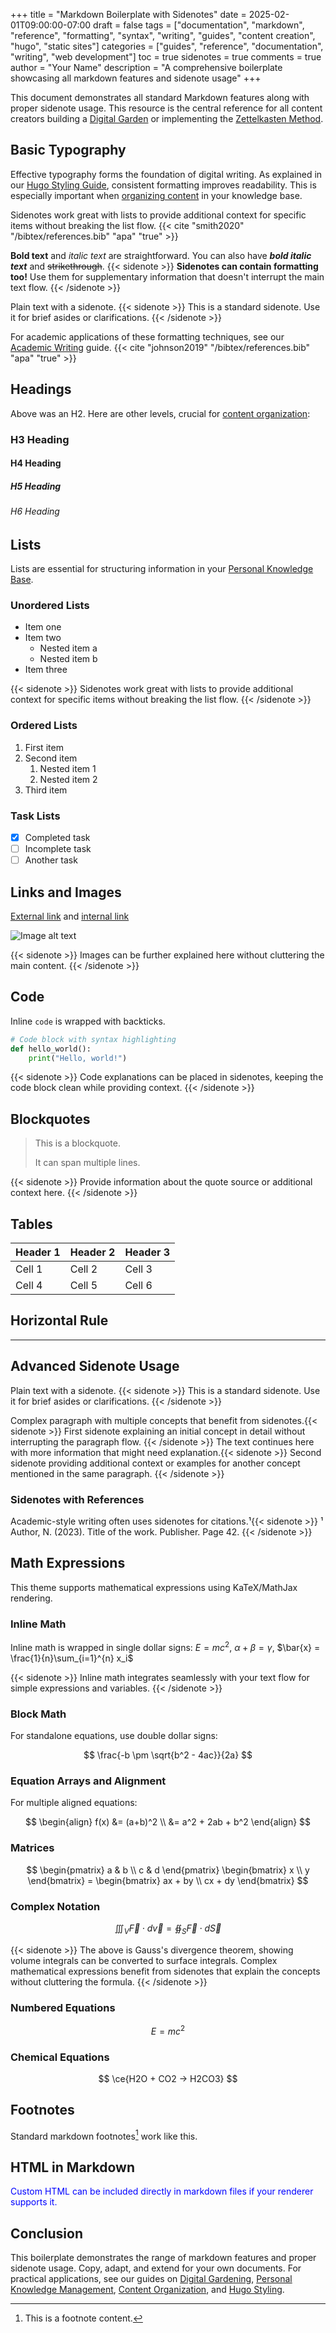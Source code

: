+++
title = "Markdown Boilerplate with Sidenotes"
date = 2025-02-01T09:00:00-07:00
draft = false
tags = ["documentation", "markdown", "reference", "formatting", "syntax", "writing", "guides", "content creation", "hugo", "static sites"]
categories = ["guides", "reference", "documentation", "writing", "web development"]
toc = true
sidenotes = true
comments = true
author = "Your Name"
description = "A comprehensive boilerplate showcasing all markdown features and sidenote usage"
+++







This document demonstrates all standard Markdown features along with proper sidenote usage. This resource is the central reference for all content creators building a [Digital Garden](/posts/digital-garden/) or implementing the [Zettelkasten Method](/posts/zettelkasten-method/).

## Basic Typography

Effective typography forms the foundation of digital writing. As explained in our [Hugo Styling Guide](/posts/hugo-styling-guide/), consistent formatting improves readability. This is especially important when [organizing content](/posts/content-organization/) in your knowledge base.

Sidenotes work great with lists to provide additional context for specific items without breaking the list flow. {{< cite "smith2020" "/bibtex/references.bib" "apa" "true" >}}

**Bold text** and *italic text* are straightforward. You can also have ***bold italic text*** and ~~strikethrough~~. {{< sidenote >}} 
**Sidenotes can contain formatting too!** Use them for supplementary information that doesn't interrupt the main text flow. 
{{< /sidenote >}}

Plain text with a sidenote. {{< sidenote >}}
This is a standard sidenote. Use it for brief asides or clarifications.
{{< /sidenote >}}


For academic applications of these formatting techniques, see our [Academic Writing](/posts/academic-writing/) guide. {{< cite "johnson2019" "/bibtex/references.bib" "apa" "true" >}}

## Headings

Above was an H2. Here are other levels, crucial for [content organization](/posts/content-organization/):

### H3 Heading

#### H4 Heading

##### H5 Heading

###### H6 Heading

## Lists

Lists are essential for structuring information in your [Personal Knowledge Base](/posts/personal-knowledge-base/).

### Unordered Lists

- Item one
- Item two
  - Nested item a
  - Nested item b
- Item three

{{< sidenote >}}
Sidenotes work great with lists to provide additional context for specific items without breaking the list flow.
{{< /sidenote >}}

### Ordered Lists

1. First item
2. Second item
   1. Nested item 1
   2. Nested item 2
3. Third item

### Task Lists

- [x] Completed task
- [ ] Incomplete task
- [ ] Another task

## Links and Images

[External link](https://example.com) and [internal link](../another-post/)

![Image alt text](https://via.placeholder.com/150 "Image Title")

{{< sidenote >}}
Images can be further explained here without cluttering the main content.
{{< /sidenote >}}

## Code

Inline `code` is wrapped with backticks.

```python
# Code block with syntax highlighting
def hello_world():
    print("Hello, world!")
```

{{< sidenote >}}
Code explanations can be placed in sidenotes, keeping the code block clean while providing context.
{{< /sidenote >}}

## Blockquotes

> This is a blockquote.
> 
> It can span multiple lines.

{{< sidenote >}}
Provide information about the quote source or additional context here.
{{< /sidenote >}}

## Tables

| Header 1 | Header 2 | Header 3 |
|----------|----------|----------|
| Cell 1   | Cell 2   | Cell 3   |
| Cell 4   | Cell 5   | Cell 6   |

## Horizontal Rule

---

## Advanced Sidenote Usage

Plain text with a sidenote. {{< sidenote >}}
This is a standard sidenote. Use it for brief asides or clarifications.
{{< /sidenote >}}

Complex paragraph with multiple concepts that benefit from sidenotes.{{< sidenote >}}
First sidenote explaining an initial concept in detail without interrupting the paragraph flow.
{{< /sidenote >}} The text continues here with more information that might need explanation.{{< sidenote >}}
Second sidenote providing additional context or examples for another concept mentioned in the same paragraph.
{{< /sidenote >}}

### Sidenotes with References

Academic-style writing often uses sidenotes for citations.¹{{< sidenote >}}
¹ Author, N. (2023). Title of the work. Publisher. Page 42.
{{< /sidenote >}}

## Math Expressions

This theme supports mathematical expressions using KaTeX/MathJax rendering.

### Inline Math

Inline math is wrapped in single dollar signs: $E = mc^2$, $\alpha + \beta = \gamma$, $\bar{x} = \frac{1}{n}\sum_{i=1}^{n} x_i$

{{< sidenote >}}
Inline math integrates seamlessly with your text flow for simple expressions and variables.
{{< /sidenote >}}

### Block Math

For standalone equations, use double dollar signs:

$$
\frac{-b \pm \sqrt{b^2 - 4ac}}{2a}
$$

### Equation Arrays and Alignment

For multiple aligned equations:

$$
\begin{align}
f(x) &= (a+b)^2 \\
&= a^2 + 2ab + b^2
\end{align}
$$

### Matrices

$$
\begin{pmatrix}
a & b \\
c & d
\end{pmatrix}
\begin{bmatrix}
x \\
y
\end{bmatrix} =
\begin{bmatrix}
ax + by \\
cx + dy
\end{bmatrix}
$$

### Complex Notation

$$
\iiint_V \vec{F} \cdot d\vec{v} = \oiint_S \vec{F} \cdot d\vec{S}
$$

{{< sidenote >}}
The above is Gauss's divergence theorem, showing volume integrals can be converted to surface integrals. Complex mathematical expressions benefit from sidenotes that explain the concepts without cluttering the formula.
{{< /sidenote >}}

### Numbered Equations

$$
\tag{1} E = mc^2
$$

### Chemical Equations

$$
\ce{H2O + CO2 -> H2CO3}
$$

## Footnotes

Standard markdown footnotes[^1] work like this.

[^1]: This is a footnote content.

## HTML in Markdown

<div style="color: blue;">
  Custom HTML can be included directly in markdown files if your renderer supports it.
</div>

## Conclusion

This boilerplate demonstrates the range of markdown features and proper sidenote usage. Copy, adapt, and extend for your own documents. For practical applications, see our guides on [Digital Gardening](/posts/digital-garden/), [Personal Knowledge Management](/posts/personal-knowledge-base/), [Content Organization](/posts/content-organization/), and [Hugo Styling](/posts/hugo-styling-guide/).
